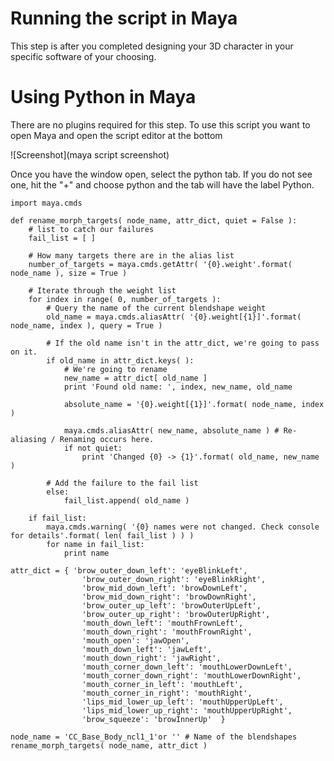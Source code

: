 # Running the script in Maya
This step is after you completed designing your 3D character in your specific software of your choosing. 

# Using Python in Maya
There are no plugins required for this step. To use this script you want to open Maya and open the script editor at the bottom

![Screenshot](maya script screenshot)

Once you have the window open, select the python tab. If you do not see one, hit the "+" and choose python and the tab will have the label Python. 




```
import maya.cmds

def rename_morph_targets( node_name, attr_dict, quiet = False ):
	# list to catch our failures	
	fail_list = [ ]

	# How many targets there are in the alias list
	number_of_targets = maya.cmds.getAttr( '{0}.weight'.format( node_name ), size = True )

	# Iterate through the weight list
	for index in range( 0, number_of_targets ):
		# Query the name of the current blendshape weight
		old_name = maya.cmds.aliasAttr( '{0}.weight[{1}]'.format( node_name, index ), query = True )

		# If the old name isn't in the attr_dict, we're going to pass on it.
		if old_name in attr_dict.keys( ):
			# We're going to rename
			new_name = attr_dict[ old_name ]
			print 'Found old name: ', index, new_name, old_name
			
			absolute_name = '{0}.weight[{1}]'.format( node_name, index )

			maya.cmds.aliasAttr( new_name, absolute_name ) # Re-aliasing / Renaming occurs here.
			if not quiet:
				print 'Changed {0} -> {1}'.format( old_name, new_name )
				
		# Add the failure to the fail list		
		else:
			fail_list.append( old_name )

	if fail_list:
		maya.cmds.warning( '{0} names were not changed. Check console for details'.format( len( fail_list ) ) )
		for name in fail_list:
			print name

attr_dict = { 'brow_outer_down_left': 'eyeBlinkLeft',
                'brow_outer_down_right': 'eyeBlinkRight',
                'brow_mid_down_left': 'browDownLeft',
                'brow_mid_down_right': 'browDownRight',
                'brow_outer_up_left': 'browOuterUpLeft',
                'brow_outer_up_right': 'browOuterUpRight',
                'mouth_down_left': 'mouthFrownLeft',
                'mouth_down_right': 'mouthFrownRight',
                'mouth_open': 'jawOpen',
                'mouth_down_left': 'jawLeft',
                'mouth_down_right': 'jawRight',
                'mouth_corner_down_left': 'mouthLowerDownLeft',
                'mouth_corner_down_right': 'mouthLowerDownRight', 
                'mouth_corner_in_left': 'mouthLeft',
                'mouth_corner_in_right': 'mouthRight',
                'lips_mid_lower_up_left': 'mouthUpperUpLeft',
                'lips_mid_lower_up_right': 'mouthUpperUpRight',
                'brow_squeeze': 'browInnerUp'  }

node_name = 'CC_Base_Body_ncl1_1'or '' # Name of the blendshapes
rename_morph_targets( node_name, attr_dict )
```
